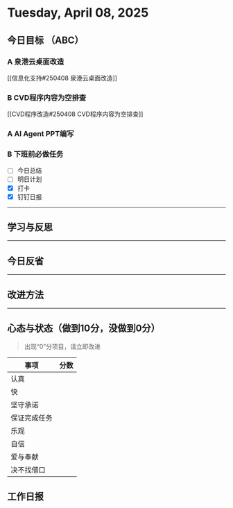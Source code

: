 # Tuesday, April 08, 2025

## 今日目标 （ABC）

### A 泉港云桌面改造

[[信息化支持#250408 泉港云桌面改造]]

### B CVD程序内容为空排查

[[CVD程序改造#250408 CVD程序内容为空排查]]

### A AI Agent PPT编写

### B 下班前必做任务

- [ ] 今日总结
- [ ] 明日计划
- [x] 打卡
- [x] 钉钉日报

---

## 学习与反思

---

## 今日反省

---

## 改进方法

---

## 心态与状态（做到10分，没做到0分）

> 出现“0”分项目，请立即改进

| 事项         | 分数 |
| ------------ | ---- |
| 认真         |      |
| 快           |      |
| 坚守承诺     |      |
| 保证完成任务 |      |
| 乐观         |      |
| 自信         |      |
| 爱与奉献     |      |
| 决不找借口   |      |

## 工作日报
